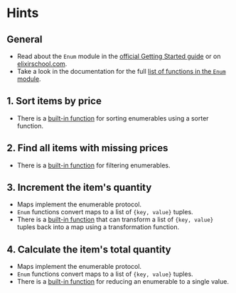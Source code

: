 # Hints

## General

- Read about the `Enum` module in the [official Getting Started guide][getting-started-enum] or on [elixirschool.com][elixir-school-enum].
- Take a look in the documentation for the full [list of functions in the `Enum` module][enum-functions].

## 1. Sort items by price

- There is a [built-in function][enum-sort-by] for sorting enumerables using a sorter function.

## 2. Find all items with missing prices

- There is a [built-in function][enum-filter] for filtering enumerables.

## 3. Increment the item's quantity

- Maps implement the enumerable protocol.
- `Enum` functions convert maps to a list of `{key, value}` tuples.
- There is a [built-in function][enum-into] that can transform a list of `{key, value}` tuples back into a map using a transformation function.

## 4. Calculate the item's total quantity

- Maps implement the enumerable protocol.
- `Enum` functions convert maps to a list of `{key, value}` tuples.
- There is a [built-in function][enum-reduce] for reducing an enumerable to a single value.

[getting-started-enum]: https://elixir-lang.org/getting-started/enumerables-and-streams.html#enumerables
[elixir-school-enum]: https://elixirschool.com/en/lessons/basics/enum/
[enum-functions]: https://hexdocs.pm/elixir/Enum.html#functions
[enum-sort-by]: https://hexdocs.pm/elixir/Enum.html#sort_by/3
[enum-filter]: https://hexdocs.pm/elixir/Enum.html#filter/2
[enum-into]: https://hexdocs.pm/elixir/Enum.html#into/3
[enum-reduce]: https://hexdocs.pm/elixir/Enum.html#reduce/3
